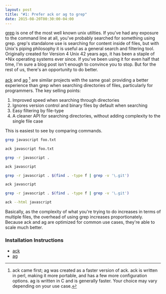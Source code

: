 ```yaml
---
layout: post
title: "#1: Prefer ack or ag to grep"
date: 2015-08-20T00:30:00-04:00
---
```


[grep](http://linux.die.net/man/1/grep) is one of the most well known unix utilties.  If you've had any exposure to the command line at all, you've probably searched for something using grep.  grep's standalone use is searching for content inside of files, but with Unix's piping philosophy it is useful as a general search and filtering tool.  Originally created for Version 4 Unix 42 years ago, it has been a staple of *Nix operating systems ever since.   If you've been using it for even half that time, I'm sure a blog post isn't enough to convince you to stop.  But for the rest of us, there's an opportunity to do better.

[ack](http://beyondgrep.com/) and [ag](https://github.com/ggreer/the_silver_searcher) [^1] are similar projects with the same goal: providing a better experience than grep when searching directories of files, particularly for programmers.  The key selling points:

1. Improved speed when searching through directories
2. Ignores version control and binary files by default when searching
3. Easy filtering by file-type
4. A cleaner API for searching directories, without adding complexity to the single file case

This is easiest to see by comparing commands.

```bash grep command for searching for 'javascript' in a file
grep javascript foo.txt
```

```bash ack command for searching for 'javascript' in a file
ack javascript foo.txt
```

```bash grep command for searching for 'javascript' in any file in the current directory
grep -r javascript .
```

```bash ack command for searching for 'javascript' in any file in the current directory
ack javascript
```

```bash grep command for searching for 'javascript' in any file in the current directory, ignoring anything in ./.git
grep -r javascript . $(find . -type f | grep -v '\.git')
```

```bash ack command for searching for 'javascript' in any file in the current directory, ignoring anything in ./.git
ack javascript
```

```bash grep command for searching for 'javascript' in any html file in the current directory, ignoring anything in ./.git
grep -r javascript . $(find . -type f | grep -v '\.git')
```

```bash ack command for searching for 'javascript' in any html file in the current directory, ignoring anything in ./.git
ack --html javascript
```

Basically, as the complexity of what you're trying to do increases in terms of multiple files, the overhead of using grep increases proportionately.  Because ack and ag are optimized for common use cases, they're able to scale much better.

### Installation Instructions

- [ack](http://beyondgrep.com/install/)
- [ag](https://github.com/ggreer/the_silver_searcher#installing)


[^1]: ack came first; ag was created as a faster version of ack.  ack is written in perl, making it more portable, and has a few more configuration options.  ag is written in C and is generally faster.  Your choice may vary depending on your use case.
